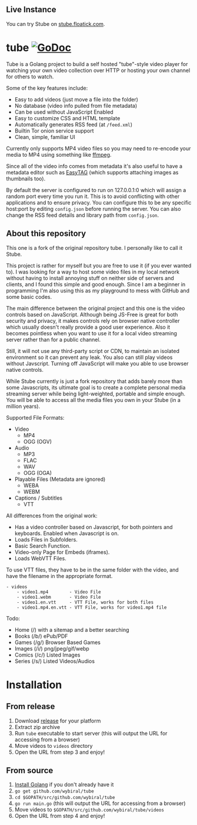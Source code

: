 ## Live Instance

You can try Stube on [stube.floatick.com](https://stube.floatick.com).

# tube [![GoDoc](https://godoc.org/github.com/wybiral/tube?status.svg)](https://godoc.org/github.com/wybiral/tube)

Tube is a Golang project to build a self hosted "tube"-style video player for watching your own video collection over HTTP or hosting your own channel for others to watch.

Some of the key features include:
- Easy to add videos (just move a file into the folder)
- No database (video info pulled from file metadata)
- Can be used without JavaScript Enabled
- Easy to customize CSS and HTML template
- Automatically generates RSS feed (at `/feed.xml`)
- Builtin Tor onion service support
- Clean, simple, familiar UI

Currently only supports MP4 video files so you may need to re-encode your media to MP4 using something like [ffmpeg](https://ffmpeg.org/).

Since all of the video info comes from metadata it's also useful to have a metadata editor such as [EasyTAG](https://github.com/GNOME/easytag) (which supports attaching images as thumbnails too).

By default the server is configured to run on 127.0.0.1:0 which will assign a random port every time you run it. This is to avoid conflicting with other applications and to ensure privacy. You can configure this to be any specific host:port by editing `config.json` before running the server. You can also change the RSS feed details and library path from `config.json`.

## About this repository

This one is a fork of the original repository tube. I personally like to call it Stube.

This project is rather for myself but you are free to use it (if you ever wanted to). I was looking for a way to host some video files in my local network without having to install annoying stuff on neither side of servers and clients, and I found this simple and good enough. Since I am a beginner in programming I'm also using this as my playground to mess with GitHub and some basic codes.

The main difference between the original project and this one is the video controls based on JavaScript. Although being JS-Free is great for both security and privacy, it makes controls rely on browser native controller which usually doesn't really provide a good user experience. Also it becomes pointless when you want to use it for a local video streaming server rather than for a public channel.

Still, it will not use any third-party script or CDN, to maintain an isolated environment so it can prevent any leak. You also can still play videos without Javscript. Turning off JavaScript will make you able to use browser native controls.

While Stube currently is just a fork repository that adds barely more than some Javascripts, its ultimate goal is to create a complete personal media streaming server while being light-weighted, portable and simple enough. You will be able to access all the media files you own in your Stube (in a million years).

Supported File Formats:
- Video
    - MP4
    - OGG (OGV)
- Audio 
    - MP3
    - FLAC
    - WAV
    - OGG (OGA)
- Playable Files (Metadata are ignored)
    - WEBA
    - WEBM
- Captions / Subtitles
    - VTT

All differences from the original work:
- Has a video controller based on Javascript, for both pointers and keyboards. Enabled when Javascript is on.
- Loads Files in Subfolders.
- Basic Search Function.
- Video-only Page for Embeds (iframes).
- Loads WebVTT Files.

To use VTT files, they have to be in the same folder with the video, and have the filename in the appropriate format.
```
- videos
    - video1.mp4        - Video File
    - video1.webm       - Video File
    - video1.en.vtt     - VTT File, works for both files
    - video1.mp4.en.vtt - VTT File, works for video1.mp4 file
```

Todo:
- Home (/) with a sitemap and a better searching
- Books (/b/) ePub/PDF
- Games (/g/) Browser Based Games
- Images (/i/) png/jpeg/gif/webp
- Comics (/c/) Listed Images
- Series (/s/) Listed Videos/Audios

# Installation

## From release

1. Download [release](https://github.com/178619/tube/releases) for your platform
2. Extract zip archive
3. Run `tube` executable to start server (this will output the URL for accessing from a browser)
4. Move videos to `videos` directory
5. Open the URL from step 3 and enjoy!

## From source

1. [Install Golang](https://golang.org/doc/install) if you don't already have it
2. `go get github.com/wybiral/tube`
3. `cd $GOPATH/src/github.com/wybiral/tube`
4. `go run main.go` (this will output the URL for accessing from a browser)
5. Move videos to `$GOPATH/src/github.com/wybiral/tube/videos`
6. Open the URL from step 4 and enjoy!
